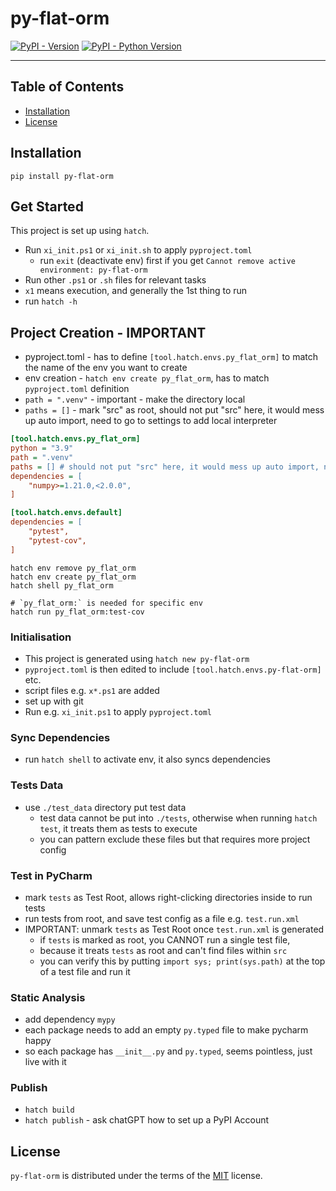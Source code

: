 # py-flat-orm

[![PyPI - Version](https://img.shields.io/pypi/v/py-flat-orm.svg)](https://pypi.org/project/py-flat-orm)
[![PyPI - Python Version](https://img.shields.io/pypi/pyversions/py-flat-orm.svg)](https://pypi.org/project/py-flat-orm)

-----

## Table of Contents

- [Installation](#installation)
- [License](#license)

## Installation

```console
pip install py-flat-orm
```

## Get Started

This project is set up using `hatch`. 
* Run `xi_init.ps1` or `xi_init.sh` to apply `pyproject.toml`
  - run `exit` (deactivate env) first if you get `Cannot remove active environment: py-flat-orm`  
* Run other `.ps1` or `.sh` files for relevant tasks
* `x1` means execution, and generally the 1st thing to run
* run `hatch -h` 

## Project Creation - IMPORTANT
- pyproject.toml - has to define `[tool.hatch.envs.py_flat_orm]` to match the name of the env you want to create
- env creation - `hatch env create py_flat_orm`, has to match `pyproject.toml` definition
- `path = ".venv"` - important - make the directory local
- `paths = []` - mark "src" as root, should not put "src" here, it would mess up auto import, need to go to settings to add local interpreter

```ini
[tool.hatch.envs.py_flat_orm]
python = "3.9"
path = ".venv"
paths = [] # should not put "src" here, it would mess up auto import, need to go to settings to add local interpreter
dependencies = [
    "numpy>=1.21.0,<2.0.0",
]

[tool.hatch.envs.default]
dependencies = [
    "pytest",
    "pytest-cov",
]
```

```shell
hatch env remove py_flat_orm
hatch env create py_flat_orm
hatch shell py_flat_orm

# `py_flat_orm:` is needed for specific env
hatch run py_flat_orm:test-cov
```

### Initialisation
* This project is generated using `hatch new py-flat-orm`
* `pyproject.toml` is then edited to include `[tool.hatch.envs.py-flat-orm]` etc.
* script files e.g. `x*.ps1` are added 
* set up with git 
* Run e.g. `xi_init.ps1` to apply `pyproject.toml`

### Sync Dependencies
* run `hatch shell` to activate env, it also syncs dependencies

### Tests Data
* use `./test_data` directory put test data
  * test data cannot be put into `./tests`, otherwise when running `hatch test`, it treats them as tests to execute
  * you can pattern exclude these files but that requires more project config

### Test in PyCharm
* mark `tests` as Test Root, allows right-clicking directories inside to run tests
* run tests from root, and save test config as a file e.g. `test.run.xml`
* IMPORTANT: unmark `tests` as Test Root once `test.run.xml` is generated
  - if `tests` is marked as root, you CANNOT run a single test file, 
  - because it treats `tests` as root and can't find files within `src`
  - you can verify this by putting `import sys; print(sys.path)` at the top of a test file and run it

### Static Analysis
* add dependency `mypy`
* each package needs to add an empty `py.typed` file to make pycharm happy
* so each package has `__init__.py` and `py.typed`, seems pointless, just live with it

### Publish
* `hatch build`
* `hatch publish` - ask chatGPT how to set up a PyPI Account

## License

`py-flat-orm` is distributed under the terms of the [MIT](https://spdx.org/licenses/MIT.html) license.
